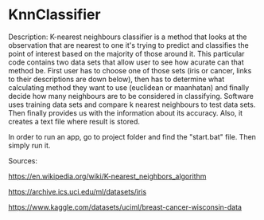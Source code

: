 # KnnClassifier

Description:
K-nearest neighbours classifier is a method that looks at the observation that are nearest to one it's trying to predict and classifies the point of interest based on the majority of those around it. This particular code contains two data sets that allow user to see how acurate can that method be. First user has to choose one of those sets (iris or cancer, links to their descriptions are down below), then has to determine what calculating method they want to use (euclidean or maanhatan) and finally decide how many neighbours are to be considered in classifying. Software uses training data sets and compare k nearest neighbours to test data sets. Then finally provides us with the information about its accuracy. Also, it creates a text file where result is stored.

In order to run an app, go to project folder and find the "start.bat" file. Then simply run it.

Sources:

https://en.wikipedia.org/wiki/K-nearest_neighbors_algorithm 

https://archive.ics.uci.edu/ml/datasets/iris

https://www.kaggle.com/datasets/uciml/breast-cancer-wisconsin-data

